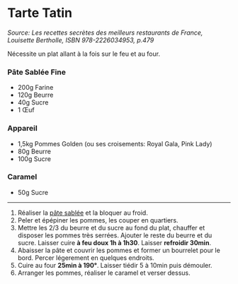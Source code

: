# Tarte Tatin

_Source: Les recettes secrètes des meilleurs restaurants de France, Louisette Bertholle, ISBN 978-2226034953, p.479_

Nécessite un plat allant à la fois sur le feu et au four.

### Pâte Sablée Fine

- 200g Farine
- 120g Beurre
- 40g Sucre
- 1 Œuf

### Appareil

- 1,5kg Pommes Golden (ou ses croisements: Royal Gala, Pink Lady)
- 80g Beurre
- 100g Sucre

### Caramel

- 50g Sucre

---

1. Réaliser la [pâte sablée](pate-sablee.md) et la bloquer au froid.
2. Peler et épépiner les pommes, les couper en quartiers.
3. Mettre les 2/3 du beurre et du sucre au fond du plat, chauffer et disposer les pommes très serrées.
   Ajouter le reste du beurre et du sucre. Laisser cuire **à feu doux 1h à 1h30**. Laisser **refroidir 30min**.
4. Abaisser la pâte et couvrir les pommes et former un bourrelet pour le bord. Percer légerement en quelques endroits.
5. Cuire au four **25min à 190°**. Laisser tiédir 5 à 10min puis démouler.
6. Arranger les pommes, réaliser le caramel et verser dessus.